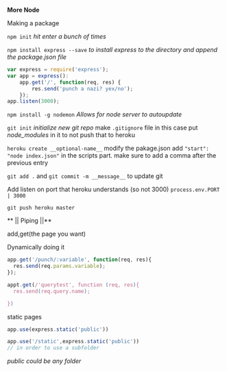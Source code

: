 **More Node**

Making a package

`npm init` *hit enter a bunch of times*

`npm install express --save` *to install express to the directory and append the package.json file*
``` javascript
var express = require('express');
var app = express():
    app.get('/', function(req, res) {
        res.send('punch a nazi? yex/no');
    });
app.listen(3000);

```
`npm install -g nodemon`
*Allows for node server to autoupdate*

`git init`
*initialize new git repo*
make `.gitignore` file
in this case put *node_modules* in it to not push that to heroku

`heroku create __optional-name__`
modify the pakage.json
add
`"start": "node index.json"` in the scripts part. make sure to add a comma after the previous entry

`git add .` and `git commit -m __message__` to update git

Add listen on port that heroku understands (so not 3000)
`process.env.PORT | 3000`

`git push heroku master`

** || Piping ||**

add,get(the page you want)


Dynamically doing it

```javascript
app.get('/punch/:variable', function(req, res){
  res.send(req.params.variable);
});

appt.get(/'querytest', function (req, res){
  res.send(req.query.name);

})
```

static pages
```javascript
app.use(express.static('public'))

app.use('/static',express.static('public'))
// in order to use a subfolder
```
*public could be any folder*
